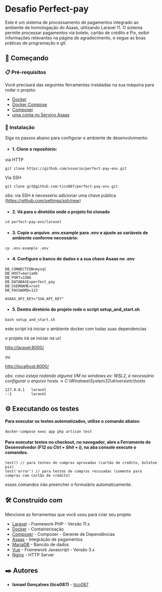 # Desafio Perfect-pay

Este é um sistema de processamento de pagamentos integrado ao ambiente de homologação do Asaas, utilizando Laravel 11. O sistema permite processar pagamentos via boleto, cartão de crédito e Pix, exibir informações relevantes na página de agradecimento, e segue as boas práticas de programação e git.

## 🚀 Começando

### 📋 Pré-requisitos

Você precisará das seguintes ferramentas instaladas na sua máquina para rodar o projeto:

* [Docker](https://www.docker.com/)
* [Docker Compose](https://docs.docker.com/compose/install/)
* [Composer](https://getcomposer.org/)
* [uma conta no Serviço Asaas](https://sandbox.asaas.com/)

### 🔧 Instalação

Siga os passos abaixo para configurar o ambiente de desenvolvimento:

* #### 1. Clone o repositório:
via HTTP 
```
git clone https://github.com/usuario/perfect-pay-env.git
```

Via SSH 
```
git clone git@github.com:tico087/perfect-pay-env.git
```
obs: via SSH é necessério adicionar uma chave pública (https://github.com/settings/ssh/new)

* #### 2. Vá para o diretótio onde o projeto foi clonado

```
cd perfect-pay-env/laravel
```
* #### 3. Copie o arquivo .env.example para .env e ajuste as variáveis de ambiente conforme necessário:

```
cp .env.example .env
```

* #### 4. Configure o banco de dados e a sua chave Asaas no .env 

```
DB_CONNECTION=mysql
DB_HOST=mariadb
DB_PORT=3306
DB_DATABASE=perfect_pay
DB_USERNAME=root
DB_PASSWORD=123

ASAAS_API_KEY="SUA_API_KEY"
```

* #### 5. Dentro diretório do projeto rode o script setup_and_start.sh

```
bash setup_and_start.sh
```

este script irá iniciar o ambiente docker com todas suas dependencias 

o projeto irá se iniciar na url 

[http://laravel:8000/](http://laravel:8000/)

ou 

[http://localhost:8000/](http://localhost:8000/)

*obs: caso esteja rodando alguma VM no windows ex: WSL2, é necessário configurar o arquivo* hosts -> *C:\Windows\System32\drivers\etc\hosts* 

```
127.0.0.1   laravel
::1 	    laravel

```

## ⚙️ Executando os testes

#### Para executar os testes automatizados, utilize o comando abaixo:

```
docker-compose exec app php artisan test
```

#### Para executar testes no checkout, no navegador, abre a Ferramente de Desenvolvedor *(F12 ou  Ctrl + Shit + i)*, na aba console execute o comandos.

```
test() // para testes de compras aprovadas (cartão de credito, boletoe pix)
test('error') // para testes de compras recusadas (somente para compras com cartão de credito)    
```

esses comandos irão preencher o formulário automaticamente.

## 🛠️ Construído com

Mencione as ferramentas que você usou para criar seu projeto

* [Laravel](https://laravel.com/) - Framework PHP - Versão 11.x
* [Docker](https://www.docker.com/) - Containerização
* [Composer](https://getcomposer.org//) - Composer - Gerente de Dependências
* [Asaas](https://sandbox.asaas.com/) - Integração de pagamentos
* [MariaDB](https://mariadb.org/) - Bancdo de dados
* [Vue](https://vuejs.org/) - Framework Javascript - Versão 3.x
* [Nginx](https://nginx.org/en/) - HTTP Server


## ✒️ Autores

* **Ismael Gonçalves (tico087)** - [tico087](https://github.com/tico087)

